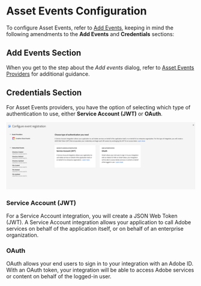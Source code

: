 # Asset Events Configuration

To configure Asset Events, refer to [Add Events]((/apis/experienceplatform/console/docs.html#!AdobeDocs/adobeio-console/master/services-add-event.md)), keeping in mind the following amendments to the **Add Events** and **Credentials** sections:

## Add Events Section

When you get to the step about the _Add events_ dialog, refer to [Asset Events Providers](asset-events-providers.md) for additional guidance.

## Credentials Section

For Asset Events providers, you have the option of selecting which type of authentication to use, either **Service Account (JWT)** or **OAuth**. 

![UI for selecting authentication type](../../img/credentials.png)

### Service Account (JWT)

For a Service Account integration, you will create a JSON Web Token (JWT). A Service Account integration allows your application to call Adobe services on behalf of the application itself, or on behalf of an enterprise organization.

### OAuth

OAuth allows your end users to sign in to your integration with an Adobe ID. With an OAuth token, your integration will be able to access Adobe services or content on behalf of the logged-in user. 
